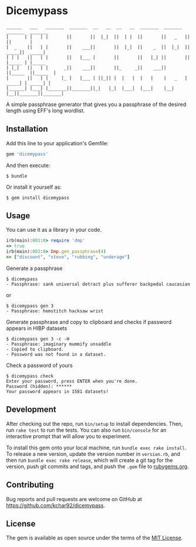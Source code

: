 # Dicemypass
```
______   ___   _______  _______  __   __  __   __  _______  _______  _______  _______ 
|      | |   | |       ||       ||  |_|  ||  | |  ||       ||   _   ||       ||       |
|  _    ||   | |       ||    ___||       ||  |_|  ||    _  ||  |_|  ||  _____||  _____|
| | |   ||   | |       ||   |___ |       ||       ||   |_| ||       || |_____ | |_____ 
| |_|   ||   | |      _||    ___||       ||_     _||    ___||       ||_____  ||_____  |
|       ||   | |     |_ |   |___ | ||_|| |  |   |  |   |    |   _   | _____| | _____| |
|______| |___| |_______||_______||_|   |_|  |___|  |___|    |__| |__||_______||_______|
```
A simple passphrase generator that gives you a passphrase of the desired length using EFF's long wordlist.

## Installation

Add this line to your application's Gemfile:

```ruby
gem 'dicemypass'
```

And then execute:

    $ bundle

Or install it yourself as:

    $ gem install dicemypass

## Usage

You can use it as a library in your code.

``` ruby
irb(main):001:0> require 'dmp'
=> true
irb(main):002:0> Dmp.gen_passphrase(4)
=> ["discount", "stove", "rubbing", "underage"]
```

Generate a passphrase

```
$ dicemypass
- Passphrase: sank universal detract plus sufferer backpedal caucasian
```

or 

```
$ dicemypass gen 3
- Passphrase: hemstitch hacksaw wrist
```

Generate passphrase and copy to clipboard and checks if password appears in HIBP datasets

```
$ dicemypass gen 3 -c -H
- Passphrase: imaginary mummify unsaddle
- Copied to clipboard.
- Password was not found in a dataset.
```

Check a password of yours

```
$ dicemypass check
Enter your password, press ENTER when you're done.
Password (hidden): ******
Your password appears in 1581 datasets!
```


## Development

After checking out the repo, run `bin/setup` to install dependencies. Then, run `rake test` to run the tests. You can also run `bin/console` for an interactive prompt that will allow you to experiment.

To install this gem onto your local machine, run `bundle exec rake install`. To release a new version, update the version number in `version.rb`, and then run `bundle exec rake release`, which will create a git tag for the version, push git commits and tags, and push the `.gem` file to [rubygems.org](https://rubygems.org).

## Contributing

Bug reports and pull requests are welcome on GitHub at https://github.com/kchar92/dicemypass.

## License

The gem is available as open source under the terms of the [MIT License](https://opensource.org/licenses/MIT).
